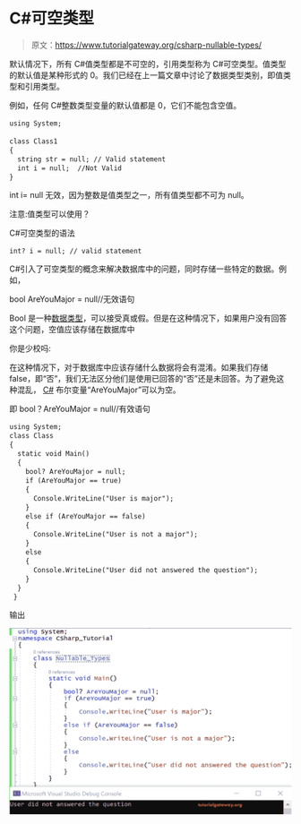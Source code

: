 # C#可空类型

> 原文：<https://www.tutorialgateway.org/csharp-nullable-types/>

默认情况下，所有 C#值类型都是不可空的，引用类型称为 C#可空类型。值类型的默认值是某种形式的 0。我们已经在上一篇文章中讨论了数据类型类别，即值类型和引用类型。

例如，任何 C#整数类型变量的默认值都是 0，它们不能包含空值。

```
using System;

class Class1
{
  string str = null; // Valid statement
  int i = null;  //Not Valid
}
```

int i= null 无效，因为整数是值类型之一，所有值类型都不可为 null。

注意:值类型可以使用？

C#可空类型的语法

```
int? i = null; // valid statement
```

C#引入了可空类型的概念来解决数据库中的问题，同时存储一些特定的数据。例如，

bool AreYouMajor = null//无效语句

Bool 是一种[数据类型](https://www.tutorialgateway.org/csharp-built-in-data-types/)，可以接受真或假。但是在这种情况下，如果用户没有回答这个问题，空值应该存储在数据库中

你是少校吗:

在这种情况下，对于数据库中应该存储什么数据将会有混淆。如果我们存储 false，即“否”，我们无法区分他们是使用已回答的“否”还是未回答。为了避免这种混乱， [C#](https://www.tutorialgateway.org/csharp-tutorial/) 布尔变量“AreYouMajor”可以为空。

即 bool？AreYouMajor = null//有效语句

```
using System;
class Class
{
  static void Main()
  {
    bool? AreYouMajor = null;
    if (AreYouMajor == true)
    {
      Console.WriteLine("User is major");
    }
    else if (AreYouMajor == false)
    {
      Console.WriteLine("User is not a major");
    }
    else
    {
      Console.WriteLine("User did not answered the question");
    }
  }
 }
```

输出

![C# Nullable Types](img/1c122c1bd23fe5ed7a892e11337a50d3.png)